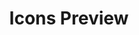 ---
title: Icons Preview
description: Browse all QWeather Icons and see the basic usage or download each one.
---